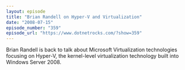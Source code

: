 ```yaml
---
layout: episode
title: "Brian Randell on Hyper-V and Virtualization"
date: "2008-07-15"
episode_number: "359"
episode_url: "https://www.dotnetrocks.com/?show=359"
---
```


Brian Randell is back to talk about Microsoft Virtualization technologies focusing on Hyper-V, the kernel-level virtualization technology built into Windows Server 2008.
